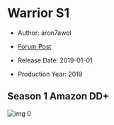 # Warrior S1

* Author: aron7awol

* [Forum Post](https://www.avsforum.com/threads/bass-eq-for-filtered-movies.2995212/post-58585530)

* Release Date: 2019-01-01
* Production Year: 2019

## Season 1 Amazon DD+

![img 0](https://i.imgur.com/uqUK6qD.jpg)

